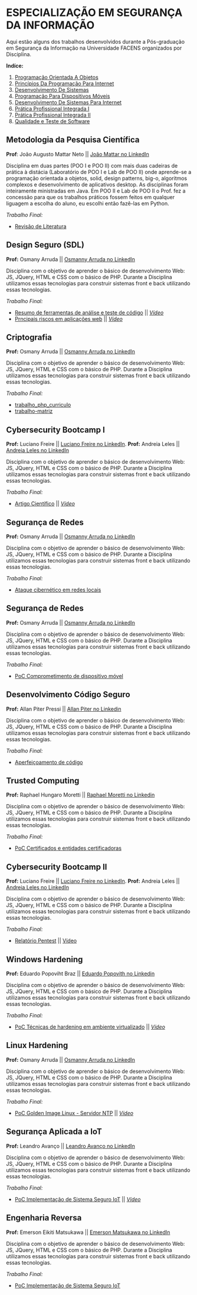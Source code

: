 # ESPECIALIZAÇÃO EM SEGURANÇA DA INFORMAÇÃO

Aqui estão alguns dos trabalhos desenvolvidos durante a Pós-graduação em Segurança da Informação na Universidade FACENS organizados por Disciplina.

**Indíce:**
1. [Programação Orientada A Objetos](https://github.com/Camilotk/trabalhos-da-faculdade/blob/main/README.md#programa%C3%A7%C3%A3o-orientada-a-objetos)
2. [Princípios Da Programação Para Internet](https://github.com/Camilotk/trabalhos-da-faculdade/blob/main/README.md#princ%C3%ADpios-da-programa%C3%A7%C3%A3o-para-internet)
3. [Desenvolvimento De Sistemas](https://github.com/Camilotk/trabalhos-da-faculdade/blob/main/README.md#desenvolvimento-de-sistemas)
4. [Programação Para Dispositivos Móveis](https://github.com/Camilotk/trabalhos-da-faculdade/blob/main/README.md#programa%C3%A7%C3%A3o-para-dispositivos-m%C3%B3veis)
5. [Desenvolvimento De Sistemas Para Internet](https://github.com/Camilotk/trabalhos-da-faculdade/blob/main/README.md#desenvolvimento-de-sistemas-para-internet)
6. [Prática Profissional Integrada I](https://github.com/Camilotk/trabalhos-da-faculdade/blob/main/README.md#pr%C3%A1tica-profissional-integrada-i)
7. [Prática Profissional Integrada II](https://github.com/Camilotk/trabalhos-da-faculdade/blob/main/README.md#pr%C3%A1tica-profissional-integrada-ii)
8. [Qualidade e Teste de Software](https://github.com/Camilotk/trabalhos-da-faculdade/blob/main/README.md#qualidade-e-teste-de-software)


## Metodologia da Pesquisa Científica
**Prof**: João Augusto Mattar Neto || [João Mattar no LinkedIn](https://www.linkedin.com/in/jo%C3%A3o-mattar/)

Disciplina em duas partes (POO I e POO II) com mais duas cadeiras de prática à distácia (Laboratório de POO I e Lab de POO II) onde aprende-se a programação orientada a objetos, solid, design patterns, big-o, algoritmos complexos e desenvolvimento de aplicativos desktop. As disciplinas foram inteiramente ministradas em Java. Em POO II e Lab de POO II o Prof. fez a concessão para que os trabalhos práticos fossem feitos em qualquer liguagem a escolha do aluno, eu escolhi então fazê-las em Python. 

*Trabalho Final:*
- [Revisão de Literatura](https://1drv.ms/b/s!Ar7SMnGPv3acwn-j9Z4rotxiksSU?e=nXeAw2)

## Design Seguro (SDL)
**Prof:** Osmany Arruda || [Osmanny Arruda no LinkedIn](https://www.linkedin.com/in/osmany-arruda/)

Disciplina com o objetivo de aprender o básico de desenvolvimento Web: JS, JQuery, HTML e CSS com o básico de PHP. Durante a Disciplina utilizamos essas tecnologias para construir sistemas front e back utilizando essas tecnologias.

*Trabalho Final:*
- [Resumo de ferramentas de análise e teste de código](https://github.com/Camilotk/trabalho_php_curriculo) || *[Vídeo](https://www.youtube.com/watch?v=P2UTReNspy4&ab_channel=Ot%C3%A1vioMarelli)*
- [Prncipais riscos em aplicações web](https://github.com/Camilotk/trabalho-matriz) || *[Vídeo](https://www.youtube.com/watch?v=-XJ-kyH7XXI&ab_channel=Ot%C3%A1vioMarelli)*

## Criptografia
**Prof:** Osmany Arruda || [Osmanny Arruda no LinkedIn](https://www.linkedin.com/in/osmany-arruda/)

Disciplina com o objetivo de aprender o básico de desenvolvimento Web: JS, JQuery, HTML e CSS com o básico de PHP. Durante a Disciplina utilizamos essas tecnologias para construir sistemas front e back utilizando essas tecnologias.

*Trabalho Final:*
- [trabalho_php_curriculo](https://github.com/Camilotk/trabalho_php_curriculo)
- [trabalho-matriz](https://github.com/Camilotk/trabalho-matriz)

## Cybersecurity Bootcamp I
**Prof:** Luciano Freire || [Luciano Freire no LinkedIn](https://www.linkedin.com/in/luciano-freire/).
**Prof:** Andreia Leles  || [Andreia Leles no LinkedIn](https://www.linkedin.com/in/andreia-leles-b0037320/)

Disciplina com o objetivo de aprender o básico de desenvolvimento Web: JS, JQuery, HTML e CSS com o básico de PHP. Durante a Disciplina utilizamos essas tecnologias para construir sistemas front e back utilizando essas tecnologias.

*Trabalho Final:*
- [Artigo Científico](https://1drv.ms/b/s!Ar7SMnGPv3acwn-j9Z4rotxiksSU?e=nXeAw2) || *[Vídeo](https://www.youtube.com/watch?v=1ZS9CxlXkx0&list=PLj-hIxscN0oOensA8bpQbiWuw4cUhxQZw&ab_channel=GelsonFilho)* 


## Segurança de Redes
**Prof:** Osmany Arruda || [Osmanny Arruda no LinkedIn](https://www.linkedin.com/in/osmany-arruda/)

Disciplina com o objetivo de aprender o básico de desenvolvimento Web: JS, JQuery, HTML e CSS com o básico de PHP. Durante a Disciplina utilizamos essas tecnologias para construir sistemas front e back utilizando essas tecnologias.

*Trabalho Final:*
- [Ataque cibernético em redes locais](https://github.com/Camilotk/trabalho_php_curriculo)


## Segurança de Redes
**Prof:** Osmany Arruda || [Osmanny Arruda no LinkedIn](https://www.linkedin.com/in/osmany-arruda/)

Disciplina com o objetivo de aprender o básico de desenvolvimento Web: JS, JQuery, HTML e CSS com o básico de PHP. Durante a Disciplina utilizamos essas tecnologias para construir sistemas front e back utilizando essas tecnologias.

*Trabalho Final:*
- [PoC Comprometimento de dispositivo móvel](https://github.com/Camilotk/trabalho_php_curriculo)


## Desenvolvimento Código Seguro
**Prof:** Allan Piter Pressi || [Allan Piter no Linkedin](https://www.linkedin.com/in/allanpitter/)

Disciplina com o objetivo de aprender o básico de desenvolvimento Web: JS, JQuery, HTML e CSS com o básico de PHP. Durante a Disciplina utilizamos essas tecnologias para construir sistemas front e back utilizando essas tecnologias.

*Trabalho Final:*
- [Aperfeiçoamento de código](https://github.com/Camilotk/trabalho_php_curriculo)

## Trusted Computing
**Prof:** Raphael Hungaro Moretti || [Raphael Moretti no Linkedin](https://www.linkedin.com/in/raphael-hungaro-moretti/)

Disciplina com o objetivo de aprender o básico de desenvolvimento Web: JS, JQuery, HTML e CSS com o básico de PHP. Durante a Disciplina utilizamos essas tecnologias para construir sistemas front e back utilizando essas tecnologias.

*Trabalho Final:*
- [PoC Certificados e entidades certificadoras](https://github.com/Camilotk/trabalho_php_curriculo)

## Cybersecurity Bootcamp II
**Prof:** Luciano Freire || [Luciano Freire no LinkedIn](https://www.linkedin.com/in/luciano-freire/).
**Prof:** Andreia Leles  || [Andreia Leles no LinkedIn](https://www.linkedin.com/in/andreia-leles-b0037320/)

Disciplina com o objetivo de aprender o básico de desenvolvimento Web: JS, JQuery, HTML e CSS com o básico de PHP. Durante a Disciplina utilizamos essas tecnologias para construir sistemas front e back utilizando essas tecnologias.

*Trabalho Final:*
- [Relatório Pentest](https://1drv.ms/b/s!Ar7SMnGPv3acwn-j9Z4rotxiksSU?e=nXeAw2) || [Vídeo](https://www.youtube.com/watch?v=kAVHAvkutQQ&t=836s&ab_channel=GelsonFilho) 

## Windows Hardening
**Prof:** Eduardo Popoviht Braz || [Eduardo Popovith no Linkedin](https://www.linkedin.com/in/edupopovhtbraz/)

Disciplina com o objetivo de aprender o básico de desenvolvimento Web: JS, JQuery, HTML e CSS com o básico de PHP. Durante a Disciplina utilizamos essas tecnologias para construir sistemas front e back utilizando essas tecnologias.

*Trabalho Final:*
- [PoC Técnicas de hardening em ambiente virtualizado](https://github.com/Camilotk/trabalho_php_curriculo) || *[Vídeo](https://www.youtube.com/watch?v=9UIY5FlcR4s&ab_channel=Ot%C3%A1vioMarelli)*


## Linux Hardening
**Prof:** Osmany Arruda || [Osmanny Arruda no LinkedIn](https://www.linkedin.com/in/osmany-arruda/)

Disciplina com o objetivo de aprender o básico de desenvolvimento Web: JS, JQuery, HTML e CSS com o básico de PHP. Durante a Disciplina utilizamos essas tecnologias para construir sistemas front e back utilizando essas tecnologias.

*Trabalho Final:*
- [PoC Golden Image Linux - Servidor NTP](https://github.com/Camilotk/trabalho_php_curriculo) || *[Vídeo](https://www.youtube.com/watch?v=pBaY3LaNfdM&ab_channel=Ot%C3%A1vioMarelli)*


## Segurança Aplicada a IoT
**Prof:** Leandro Avanço || [Leandro Avanço no LinkedIn](https://www.linkedin.com/in/leandro-avanco/)

Disciplina com o objetivo de aprender o básico de desenvolvimento Web: JS, JQuery, HTML e CSS com o básico de PHP. Durante a Disciplina utilizamos essas tecnologias para construir sistemas front e back utilizando essas tecnologias.

*Trabalho Final:*
- [PoC Implementação de Sistema Seguro IoT](https://github.com/Camilotk/trabalho_php_curriculo) || *[Vídeo](https://www.youtube.com/watch?v=9UIY5FlcR4s&ab_channel=Ot%C3%A1vioMarelli)*


## Engenharia Reversa
**Prof:** Emerson Eikiti Matsukawa || [Emerson Matsukawa no LinkedIn](https://www.linkedin.com/in/ematsukawa/)

Disciplina com o objetivo de aprender o básico de desenvolvimento Web: JS, JQuery, HTML e CSS com o básico de PHP. Durante a Disciplina utilizamos essas tecnologias para construir sistemas front e back utilizando essas tecnologias.

*Trabalho Final:*
- [PoC Implementação de Sistema Seguro IoT](https://github.com/Camilotk/trabalho_php_curriculo)


